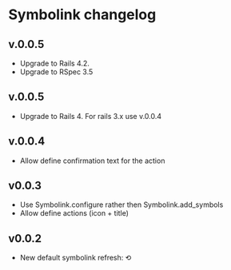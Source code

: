 # Symbolink changelog

## v.0.0.5
- Upgrade to Rails 4.2.
- Upgrade to RSpec 3.5

## v.0.0.5
- Upgrade to Rails 4. For rails 3.x use v.0.0.4

## v.0.0.4
- Allow define confirmation text for the action

## v0.0.3
- Use Symbolink.configure rather then Symbolink.add_symbols
- Allow define actions (icon + title)

## v0.0.2
- New default symbolink refresh: &#x27F2;